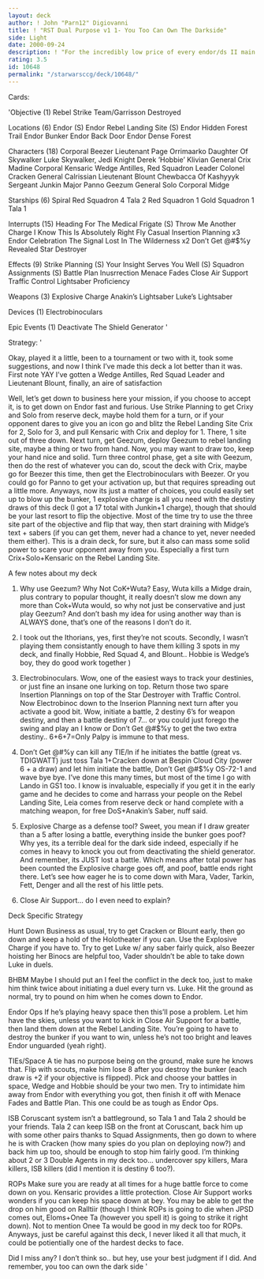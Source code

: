 ```yaml
---
layout: deck
author: ! John "Parn12" Digiovanni
title: ! "RST Dual Purpose v1 1- You Too Can Own The Darkside"
side: Light
date: 2000-09-24
description: ! "For the incredibly low price of every endor/ds II main you too can own your very own replica of the dark side.. hurry now before its too late"
rating: 3.5
id: 10648
permalink: "/starwarsccg/deck/10648/"
---
```

Cards: 

'Objective (1)
Rebel Strike Team/Garrisson Destroyed

Locations (6)
Endor (S)
Endor Rebel Landing Site (S)
Endor Hidden Forest Trail
Endor Bunker
Endor Back Door
Endor Dense Forest

Characters (18)
Corporal Beezer
Lieutenant Page
Orrimaarko
Daughter Of Skywalker
Luke Skywalker, Jedi Knight
Derek ’Hobbie’ Klivian
General Crix Madine
Corporal Kensaric
Wedge Antilles, Red Squadron Leader
Colonel Cracken
General Calrissian
Lieutenant Blount
Chewbacca Of Kashyyyk
Sergeant Junkin
Major Panno
Geezum
General Solo
Corporal Midge

Starships (6)
Spiral
Red Squadron 4
Tala 2
Red Squadron 1
Gold Squadron 1
Tala 1

Interrupts (15)
Heading For The Medical Frigate (S)
Throw Me Another Charge
I Know
This Is Absolutely Right
Fly Casual
Insertion Planning x3
Endor Celebration
The Signal
Lost In The Wilderness x2
Don’t Get @#$%y
Revealed
Star Destroyer

Effects (9)
Strike Planning (S)
Your Insight Serves You Well (S)
Squadron Assignments (S)
Battle Plan
Inusrrection
Menace Fades
Close Air Support
Traffic Control
Lightsaber Proficiency

Weapons (3)
Explosive Charge
Anakin’s Lightsaber
Luke’s Lightsaber

Devices (1)
Electrobinoculars

Epic Events (1)
Deactivate The Shield Generator '

Strategy: '

Okay, played it a little, been to a tournament or two with it, took some suggestions, and now I think I’ve made this deck a lot better than it was.  First note YAY	I’ve gotten a Wedge Antilles, Red Squad Leader and Lieutenant Blount, finally, an aire of satisfaction

Well, let’s get down to business here your mission, if you choose to accept it, is to get down on Endor fast and furious.  Use Strike Planning to get Crixy and Solo from reserve deck, maybe hold them for a turn, or if your opponent dares to give you an icon go and blitz the Rebel Landing Site Crix for 2, Solo for 3, and pull Kensaric with Crix and deploy for 1.  There, 1 site out of three down.  Next turn, get Geezum, deploy Geezum to rebel landing site, maybe a thing or two from hand.  Now, you may want to draw too, keep your hand nice and solid.  Turn three control phase, get a site with Geezum, then do the rest of whatever you can do, scout the deck with Crix, maybe go for Beezer this time, then get the Electrobinoculars with Beezer.  Or you could go for Panno to get your activation up, but that requires spreading out a little more.  Anyways, now its just a matter of choices, you could easily set up to blow up the bunker, 1 explosive charge is all you need with the destiny draws of this deck (I got a 17 total with Junkin+1 charge), though that should be your last resort to flip the objective.  Most of the time try to use the three site part of the objective and flip that way, then start draining with Midge’s text + sabers (if you can get them, never had a chance to yet, never needed them either).  This is a drain deck, for sure, but it also can mass some solid power to scare your opponent away from you.  Especially a first turn Crix+Solo+Kensaric on the Rebel Landing Site.

A few notes about my deck
1) Why use Geezum?  Why Not CoK+Wuta?  Easy, Wuta kills a Midge drain, plus contrary to popular thought, it really doesn’t slow me down any more than Cok+Wuta would, so why not just be conservative and just play Geezum?  And don’t bash my idea for using another way than is ALWAYS done, that’s one of the reasons I don’t do it.

2) I took out the Ithorians, yes, first they’re not scouts.  Secondly, I wasn’t playing them consistantly enough to have them killing 3 spots in my deck, and finally Hobbie, Red Squad 4, and Blount.. Hobbie is Wedge’s boy, they do good work together )

3) Electrobinoculars.  Wow, one of the easiest ways to track your destinies, or just fine an insane one lurking on top.  Return those two spare Insertion Plannings on top of the Star Destroyer with Traffic Control.	Now Electrobinoc down to the Inserion Planning next turn after you activate a good bit.  Wow, initiate a battle, 2 destiny 6’s for weapon destiny, and then a battle destiny of 7... or you could just forego the swing and play an I know or Don’t Get @#$%y to get the two extra destiny.. 6+6+7=Only Palpy is immune to that mess.

4) Don’t Get @#$%y/I Know.  Why use these two, I mean if I’m going to play interrupts, play more right?  Well, I wasn’t thinking so much of the power interrupt part here, more just their better game text, you know, like finding a saber with Gift of the Mentor.  Don’t Get @#$%y can kill any TIE/ln if he initiates the battle (great vs. TDIGWATT) just toss Tala 1+Cracken down at Bespin Cloud City (power 6 + a draw) and let him initiate the battle, Don’t Get @#$%y OS-72-1 and wave bye bye.  I’ve done this many times, but most of the time I go with Lando in GS1 too.  I know is invaluable, especially if you get it in the early game and he decides to come and harrass your people on the Rebel Landing Site, Leia comes from reserve deck or hand complete with a matching weapon, for free  DoS+Anakin’s Saber, nuff said.

5) Explosive Charge as a defense tool?	Sweet, you mean if I draw greater than a 5 after losing a battle, everything inside the bunker goes poof?  Why yes, its a terrible deal for the dark side indeed, especially if he comes in heavy to knock you out from deactivating the shield generator.  And remember, its JUST lost a battle.  Which means after total power has been counted the Explosive charge goes off, and poof, battle ends right there.  Let’s see how eager he is to come down with Mara, Vader, Tarkin, Fett, Denger and all the rest of his little pets.

6) Close Air Support... do I even need to explain?

Deck Specific Strategy

Hunt Down Business as usual, try to get Cracken or Blount early, then go down and keep a hold of the Holotheater if you can.  Use the Explosive Charge if you have to.  Try to get Luke w/ any saber fairly quick, also Beezer hoisting her Binocs are helpful too, Vader shouldn’t be able to take down Luke in duels.

BHBM Maybe I should put an I feel the conflict in the deck too, just to make him think twice about initiating a duel every turn vs. Luke.  Hit the ground as normal, try to pound on him when he comes down to Endor.

Endor Ops If he’s playing heavy space then this’ll pose a problem.  Let him have the skies, unless you want to kick in Close Air Support for a battle, then land them down at the Rebel Landing Site.  You’re going to have to destroy the bunker if you want to win, unless he’s not too bright and leaves Endor unguarded (yeah right).

TIEs/Space  A tie has no purpose being on the ground, make sure he knows that.  Flip with scouts, make him lose 8 after you destroy the bunker (each draw is +2 if your objective is flipped).  Pick and choose your battles in space, Wedge and Hobbie should be your two men.  Try to intimidate him away from Endor with everything you got, then finish it off with Menace Fades and Battle Plan.	This one could be as tough as Endor Ops.

ISB Coruscant system isn’t a battleground, so Tala 1 and Tala 2 should be your friends.  Tala 2 can keep ISB on the front at Coruscant, back him up with some other pairs thanks to Squad Assignments, then go down to where he is with Cracken (how many spies do you plan on deploying now?) and back him up too, should be enough to stop him fairly good.  I’m thinking about 2 or 3 Double Agents in my deck too... undercover spy killers, Mara killers, ISB killers (did I mention it is destiny 6 too?).

ROPs Make sure you are ready at all times for a huge battle force to come down on you.  Kensaric provides a little protection.  Close Air Support works wonders if you can keep his space down at bey.  You may be able to get the drop on him good on Ralltiir (though I think ROPs is going to die when JPSD comes out, Eloms+Onee Ta (however you spell it) is going to strike it right down).  Not to mention Onee Ta would be good in my deck too for ROPs.  Anyways, just be careful against this deck, I never liked it all that much, it could be potientially one of the hardest decks to face.

Did I miss any?  I don’t think so.. but hey, use your best judgment if I did.  And remember, you too can own the dark side '
